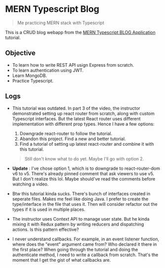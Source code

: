 # MERN Typescript Blog

> Me practicing MERN stack with Typescript

This is a CRUD blog webapp from the [MERN Typescript BLOG Application](https://www.youtube.com/playlist?list=PLdSnLYEzOTtqWFNLg7M8iwhOBROHKXWIp) tutorial.

## Objective

- To learn how to write REST API usign Express from scratch.
- To learn authentication using JWT.
- Learn MongoDB.
- Practice Typescript.

## Logs

- This tutorial was outdated. In part 3 of the video, the instructor demonstrated setting up react router from scratch, along with custom Typescript interfaces. But the latest React router uses different implementation with different prop types. Hence I have a few options:

  1. Downgrade react-router to follow the tutorial.
  2. Abandon this project. Find a new and better tutorial.
  3. Find a tutorial of setting up latest react-router and combine it with this tutorial.

  > Still don't know what to do yet. Maybe I'll go with option 2.

- **Update** : I've chose option 1, which is to downgrade to react-router-dom v6 to v5. There's already pinned comment that ask viewers to use v5. But I don't realize this lol. Maybe should've read the comments before watching a video.

- Btw this tutorial kinda sucks. There's bunch of interfaces created in seperate files. Makes me feel like doing Java. I prefer to create the type/interface in the file that uses it. Then will consider refactor out the types if it is used in multiple places.

- The instructor uses Context API to manage user state. But he kinda mixing it with Redux pattern by writing reducers and dispatching actions. Is this pattern effective?

- I never understand callbacks. For example, in an event listener function, where does the "event" argument came from? Who declared it there in the first place? When going through the tutorial and doing the authenticate method, I need to write a callback from scratch. That's the moment that I get the gist of what callbacks are.
